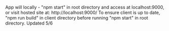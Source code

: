 App will locally - "npm start" in root directory and access at localhost:9000, or visit hosted site at: http://localhost:9000/
To ensure client is up to date, "npm run build" in client directory before running "npm start" in root directory.
Updated 5/6
